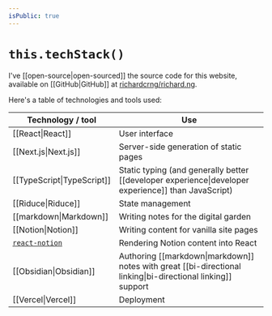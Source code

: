 ```yaml
---
isPublic: true
---
```


# `this.techStack()`

I've [[open-source|open-sourced]] the source code for this website, available on [[GitHub|GitHub]] at [richardcrng/richard.ng](https://github.com/richardcrng/richard.ng).

Here's a table of technologies and tools used:

| Technology / tool | Use |
| --- | --- |
| [[React\|React]] | User interface  |
| [[Next.js\|Next.js]] | Server-side generation of static pages |
| [[TypeScript\|TypeScript]] | Static typing (and generally better [[developer experience\|developer experience]] than JavaScript) |
| [[Riduce\|Riduce]] | State management |
| [[markdown\|Markdown]] | Writing notes for the digital garden |
| [[Notion\|Notion]] | Writing content for vanilla site pages |
| [`react-notion`](https://github.com/splitbee/react-notion) | Rendering Notion content into React | 
| [[Obsidian\|Obsidian]] | Authoring [[markdown\|markdown]] notes with great [[bi-directional linking\|bi-directional linking]] support |
| [[Vercel\|Vercel]] | Deployment |
